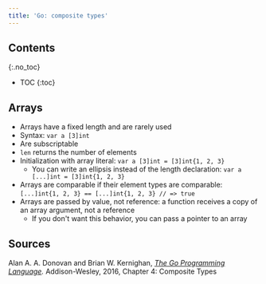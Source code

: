```yaml
---
title: 'Go: composite types'
---
```


## Contents
{:.no_toc}

* TOC
{:toc}

## Arrays

* Arrays have a fixed length and are rarely used
* Syntax: `var a [3]int`
* Are subscriptable
* `len` returns the number of elements
* Initialization with array literal: `var a [3]int = [3]int{1, 2, 3}`
    - You can write an ellipsis instead of the length declaration:
      `var a [...]int = [3]int{1, 2, 3}`
* Arrays are comparable if their element types are comparable:
  `[...]int{1, 2, 3} == [...]int{1, 2, 3} // => true`
* Arrays are passed by value, not reference: a function receives a copy of an
  array argument, not a reference
    - If you don't want this behavior, you can pass a pointer to an array

## Sources

Alan A. A. Donovan and Brian W. Kernighan, *[The Go Programming Language].*
Addison-Wesley, 2016, Chapter 4: Composite Types

[The Go Programming Language]: http://www.gopl.io/
